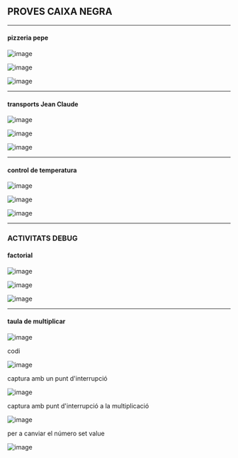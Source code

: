 ## PROVES CAIXA NEGRA

---------------------------------------------------------------------------------------------------------------------------

#### pizzeria pepe

![image](https://user-images.githubusercontent.com/113586105/206121027-55ef949a-6dad-4bc7-bb6e-80f0b50c805a.png)

![image](https://user-images.githubusercontent.com/113586105/206122814-cb12cc33-65a8-4ab8-a2c0-edee9d33ea6a.png)

![image](https://user-images.githubusercontent.com/113586105/206124232-92cfa36a-9166-4f0c-9cbe-31119a975dc3.png)

----------------------------------------------------------------------------------------------------------------------------

#### transports Jean Claude

![image](https://user-images.githubusercontent.com/113586105/206122994-792df4aa-5e74-4982-b6fc-fb27a537d48d.png)

![image](https://user-images.githubusercontent.com/113586105/206127457-89571d32-b3b6-4397-aab2-2b1dab6b5e86.png)

![image](https://user-images.githubusercontent.com/113586105/207321716-faf67002-bdd9-419c-9a1d-3d5bdb6f514b.png)


-----------------------------------------------------------------------------------------------------------------------------

#### control de temperatura

![image](https://user-images.githubusercontent.com/113586105/210231555-e1577c14-6830-4d4c-99bb-11b5b27a5a57.png)

![image](https://user-images.githubusercontent.com/113586105/210284281-e9e49e3b-9943-4831-87ee-fa7b66071a07.png)

![image](https://user-images.githubusercontent.com/113586105/210450215-43b4389e-133c-47c6-9259-34aff061105f.png)


----------------------------------------------------------------------------------------------------------------------------

### ACTIVITATS DEBUG


#### factorial

![image](https://user-images.githubusercontent.com/113586105/210283213-8d91efe7-2c7b-4205-acc4-97f5295f78bf.png)

![image](https://user-images.githubusercontent.com/113586105/210453538-612e0972-e13b-4bcb-b328-d4a244779a66.png)

![image](https://user-images.githubusercontent.com/113586105/210453860-80e815ac-192a-405c-a4c1-143771c891ae.png)

----------------------------------------------------------------------------------------------------------------------------

#### taula de multiplicar 


![image](https://user-images.githubusercontent.com/113586105/210454111-90465b27-7937-4555-b740-ffff72601b65.png)

codi

![image](https://user-images.githubusercontent.com/113586105/213136445-0b45dcf7-65fe-4f01-9c70-a8e8e82b2f02.png)

captura amb un punt d'interrupció

![image](https://user-images.githubusercontent.com/113586105/213137905-44edc9f9-82f4-4b4a-a386-69227e6a5fcf.png)

captura amb punt d'interrupció a la multiplicació

![image](https://user-images.githubusercontent.com/113586105/213138023-ad0da7fa-8eee-4824-91e0-5b4ecee645eb.png)

per a canviar el número set value

![image](https://user-images.githubusercontent.com/113586105/213139102-48e5444c-c0e7-483a-9746-191eba37c719.png)




